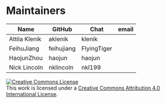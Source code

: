 Maintainers
===========

| Name                      | GitHub           | Chat           | email                               |
|---------------------------|------------------|----------------|-------------------------------------|
| Attila Klenik             | aklenik          | klenik         |               |
| FeihuJiang                | feihujiang       | FlyingTiger    |               |
| HaojunZhou                | haojun           | haojun         |               |
| Nick Lincoln              | nklincoln        | nkl199         |               |

<a rel="license" href="http://creativecommons.org/licenses/by/4.0/"><img alt="Creative Commons License" style="border-width:0" src="https://i.creativecommons.org/l/by/4.0/88x31.png" /></a><br />This work is licensed under a <a rel="license" href="http://creativecommons.org/licenses/by/4.0/">Creative Commons Attribution 4.0 International License</a>.
